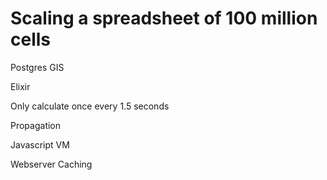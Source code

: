 # Scaling a spreadsheet of 100 million cells

Postgres GIS

Elixir 

Only calculate once every 1.5 seconds

Propagation

Javascript VM

Webserver Caching

